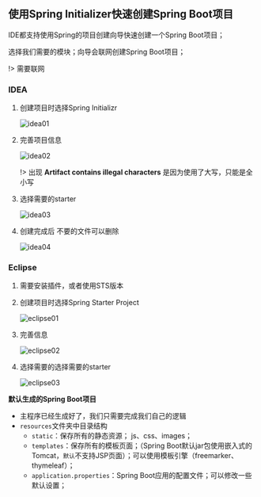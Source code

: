 ## 使用Spring Initializer快速创建Spring Boot项目

IDE都支持使用Spring的项目创建向导快速创建一个Spring Boot项目；

选择我们需要的模块；向导会联网创建Spring Boot项目；

!> 需要联网

### IDEA

1. 创建项目时选择Spring Initializr

   ![idea01](https://cdn.static.note.zzrfdsn.cn/images/springboot/assets/1573639771931.png)

   

2. 完善项目信息

   ![idea02](https://cdn.static.note.zzrfdsn.cn/images/springboot/assets/1573639923504.png)

   !> 出现 **Artifact contains illegal characters** 是因为使用了大写，只能是全小写

3. 选择需要的starter

   ![idea03](https://cdn.static.note.zzrfdsn.cn/images/springboot/assets/1573640773365.png)

4. 创建完成后 不要的文件可以删除

   ![idea04](https://cdn.static.note.zzrfdsn.cn/images/springboot/assets/1573641023432.png)





### Eclipse

1. 需要安装插件，或者使用STS版本

2. 创建项目时选择Spring Starter Project

   ![eclipse01](https://cdn.static.note.zzrfdsn.cn/images/springboot/assets/1573643167357.png)

3. 完善信息

   ![eclipse02](https://cdn.static.note.zzrfdsn.cn/images/springboot/assets/1573643396117.png)

4. 选择需要的选择需要的starter

   ![eclipse03](https://cdn.static.note.zzrfdsn.cn/images/springboot/assets/1573643505863.png)





**默认生成的Spring Boot项目**

- 主程序已经生成好了，我们只需要完成我们自己的逻辑
- `resources`文件夹中目录结构
  - `static`：保存所有的静态资源； js、css、images；
  - `templates`：保存所有的模板页面；（Spring Boot默认jar包使用嵌入式的Tomcat，`默认`不支持JSP页面）；可以使用模板引擎（freemarker、thymeleaf）；
  - `application.properties`：Spring Boot应用的配置文件；可以修改一些默认设置；

